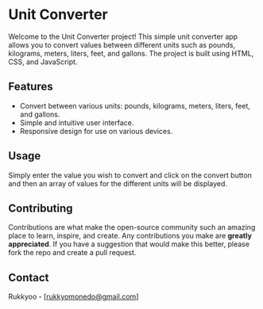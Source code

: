 # Unit Converter

Welcome to the Unit Converter project! This simple unit converter app allows you to convert values between different units such as pounds, kilograms, meters, liters, feet, and gallons. The project is built using HTML, CSS, and JavaScript.

## Features

- Convert between various units: pounds, kilograms, meters, liters, feet, and gallons.
- Simple and intuitive user interface.
- Responsive design for use on various devices.

## Usage

Simply enter the value you wish to convert and click on the convert button and then an array of values for the different units will be displayed.


## Contributing

Contributions are what make the open-source community such an amazing place to learn, inspire, and create. Any contributions you make are **greatly appreciated**.
If you have a suggestion that would make this better, please fork the repo and create a pull request. 

## Contact

Rukkyoo - [rukkyomonedo@gmail.com]
